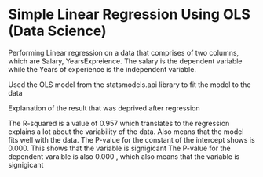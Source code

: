 # Simple Linear Regression Using OLS (Data Science)
 
Performing Linear regression on a data that comprises of two columns, which are Salary, YearsExpreience.
The salary is the dependent variable while the Years of experience is the independent variable.

Used the OLS model from the statsmodels.api library to fit the model to the data

Explanation of the result that was deprived after regression

The R-squared is a value of 0.957 which translates to the regression explains a lot about the variability of the data. Also means that the model fits well with the data.
The P-value for the constant of the intercept shows is 0.000. This shows that the variable is signigicant
The P-value for the dependent varaible is also 0.000 , which also means that the variable is signigicant

